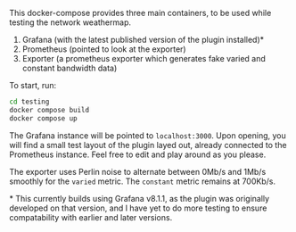 This docker-compose provides three main containers, to be used while testing the network weathermap.

1. Grafana (with the latest published version of the plugin installed)*
2. Prometheus (pointed to look at the exporter)
3. Exporter (a prometheus exporter which generates fake varied and constant bandwidth data)

To start, run:

```bash
cd testing
docker compose build
docker compose up
```

The Grafana instance will be pointed to `localhost:3000`. Upon opening, you will find a small test layout of the plugin layed out, already connected to the Prometheus instance. Feel free to edit and play around as you please.

The exporter uses Perlin noise to alternate between 0Mb/s and 1Mb/s smoothly for the `varied` metric. The `constant` metric remains at 700Kb/s.

\* This currently builds using Grafana v8.1.1, as the plugin was originally developed on that version, and I have yet to do more testing to ensure compatability with earlier and later versions.

